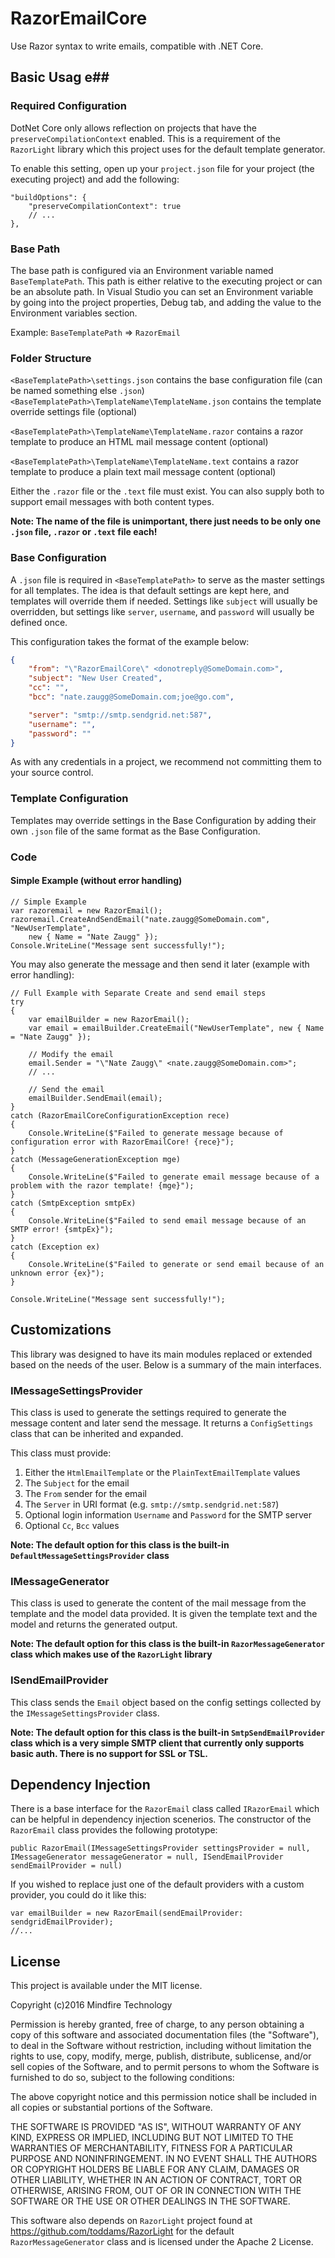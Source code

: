 # RazorEmailCore
Use Razor syntax to write emails, compatible with .NET Core.

## Basic Usag e##

### Required Configuration ###
DotNet Core only allows reflection on projects that have the `preserveCompilationContext` enabled. This is a requirement
of the `RazorLight` library which this project uses for the default template generator. 

To enable this setting, open up your `project.json` file for your project (the executing project) and add the following:
```
"buildOptions": {
	"preserveCompilationContext": true
	// ...
},
```

### Base Path ###
The base path is configured via an Environment variable named `BaseTemplatePath`. This path is either relative to the executing 
project or can be an absolute path. In Visual Studio you can set an Environment variable by going into the project properties, 
Debug tab, and adding the value to the Environment variables section. 

Example: `BaseTemplatePath` => `RazorEmail`

### Folder Structure ###
`<BaseTemplatePath>\settings.json` contains the base configuration file (can be named something else `.json`)
`<BaseTemplatePath>\TemplateName\TemplateName.json` contains the template override settings file (optional)

`<BaseTemplatePath>\TemplateName\TemplateName.razor` contains a razor template to produce an HTML mail message content (optional)

`<BaseTemplatePath>\TemplateName\TemplateName.text` contains a razor template to produce a plain text mail message content (optional)

Either the `.razor` file or the `.text` file must exist. You can also supply both to support email messages with both content types. 

**Note: The name of the file is unimportant, there just needs to be only one `.json` file, `.razor` or `.text` file each!**

### Base Configuration ###
A `.json` file is required in `<BaseTemplatePath>` to serve as the master settings for all templates. The idea is that default settings are kept here, and templates will override them if needed. Settings like `subject` will usually be overridden, but settings like `server`, `username`, and `password` will usually be defined once.

 This configuration takes the format of the example below:
```json
{
	"from": "\"RazorEmailCore\" <donotreply@SomeDomain.com>",
	"subject": "New User Created",
	"cc": "",
	"bcc": "nate.zaugg@SomeDomain.com;joe@go.com",

	"server": "smtp://smtp.sendgrid.net:587",
	"username": "",
	"password": ""
}
```

As with any credentials in a project, we recommend not committing them to your source control.

### Template Configuration ###

Templates may override settings in the Base Configuration by adding their own `.json` file of the same format as the Base Configuration.

### Code ###

#### Simple Example (without error handling) ####
```
// Simple Example
var razoremail = new RazorEmail();
razoremail.CreateAndSendEmail("nate.zaugg@SomeDomain.com", "NewUserTemplate", 
	new { Name = "Nate Zaugg" });
Console.WriteLine("Message sent successfully!");
```

You may also generate the message and then send it later (example with error handling):

```
// Full Example with Separate Create and send email steps
try
{
	var emailBuilder = new RazorEmail();
	var email = emailBuilder.CreateEmail("NewUserTemplate", new { Name = "Nate Zaugg" });

	// Modify the email
	email.Sender = "\"Nate Zaugg\" <nate.zaugg@SomeDomain.com>";
	// ...

	// Send the email
	emailBuilder.SendEmail(email);
}
catch (RazorEmailCoreConfigurationException rece)
{
	Console.WriteLine($"Failed to generate message because of configuration error with RazorEmailCore! {rece}");
}
catch (MessageGenerationException mge)
{
	Console.WriteLine($"Failed to generate email message because of a problem with the razor template! {mge}");
}
catch (SmtpException smtpEx)
{
	Console.WriteLine($"Failed to send email message because of an SMTP error! {smtpEx}");
}
catch (Exception ex)
{
	Console.WriteLine($"Failed to generate or send email because of an unknown error {ex}");
}

Console.WriteLine("Message sent successfully!");

```

## Customizations ##

This library was designed to have its main modules replaced or extended based on the needs of the user. 
Below is a summary of the main interfaces.

### IMessageSettingsProvider ###
This class is used to generate the settings required to generate the message content and later send the message. 
It returns a `ConfigSettings` class that can be inherited and expanded. 

This class must provide:
 1. Either the `HtmlEmailTemplate` or the `PlainTextEmailTemplate` values
 2. The `Subject` for the email
 3. The `From` sender for the email
 4. The `Server` in URI format (e.g. `smtp://smtp.sendgrid.net:587`)
 5. Optional login information `Username` and `Password` for the SMTP server
 6. Optional `Cc`, `Bcc` values

**Note: The default option for this class is the built-in `DefaultMessageSettingsProvider` class**

### IMessageGenerator ###
This class is used to generate the content of the mail message from the template and the model data provided. 
It is given the template text and the model and returns the generated output.

**Note: The default option for this class is the built-in `RazorMessageGenerator` class which makes use of the `RazorLight` library**

### ISendEmailProvider ###
This class sends the `Email` object based on the config settings collected by the `IMessageSettingsProvider` class. 

**Note: The default option for this class is the built-in `SmtpSendEmailProvider` class which is a very simple SMTP client
that currently only supports basic auth. There is no support for SSL or TSL.**

## Dependency Injection ##
There is a base interface for the `RazorEmail` class called `IRazorEmail` which can be helpful in dependency injection scenerios. 
The constructor of the `RazorEmail` class provides the following prototype: 

```
public RazorEmail(IMessageSettingsProvider settingsProvider = null, IMessageGenerator messageGenerator = null, ISendEmailProvider sendEmailProvider = null)
```

If you wished to replace just one of the default providers with a custom provider, you could do it like this:
```
var emailBuilder = new RazorEmail(sendEmailProvider: sendgridEmailProvider);
//...
```

## License ##
This project is available under the MIT license. 

Copyright (c)2016 Mindfire Technology

Permission is hereby granted, free of charge, to any person obtaining a copy of this software and associated documentation files 
(the "Software"), to deal in the Software without restriction, including without limitation the rights to use, copy, modify, merge, 
publish, distribute, sublicense, and/or sell copies of the Software, and to permit persons to whom the Software is furnished to do 
so, subject to the following conditions:

The above copyright notice and this permission notice shall be included in all copies or substantial portions of the Software.

THE SOFTWARE IS PROVIDED "AS IS", WITHOUT WARRANTY OF ANY KIND, EXPRESS OR IMPLIED, INCLUDING BUT NOT LIMITED TO THE WARRANTIES OF 
MERCHANTABILITY, FITNESS FOR A PARTICULAR PURPOSE AND NONINFRINGEMENT. IN NO EVENT SHALL THE AUTHORS OR COPYRIGHT HOLDERS BE LIABLE 
FOR ANY CLAIM, DAMAGES OR OTHER LIABILITY, WHETHER IN AN ACTION OF CONTRACT, TORT OR OTHERWISE, ARISING FROM, OUT OF OR IN CONNECTION 
WITH THE SOFTWARE OR THE USE OR OTHER DEALINGS IN THE SOFTWARE.

This software also depends on `RazorLight` project found at <https://github.com/toddams/RazorLight> 
for the default `RazorMessageGenerator` class and is licensed under the Apache 2 License.
